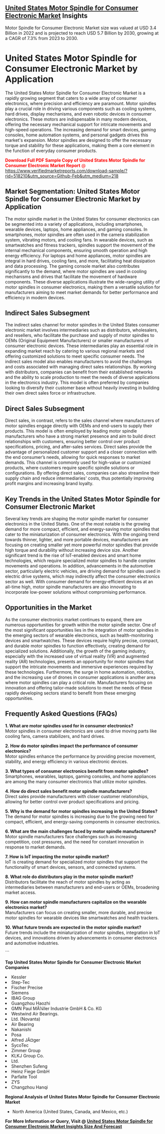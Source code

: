 <h2><a href="https://www.verifiedmarketreports.com/download-sample/?rid=518210&amp;utm_source=Github-Feb&amp;utm_medium=218" target="_blank">United States Motor Spindle for Consumer Electronic Market</a> Insights</h2><p>Motor Spindle for Consumer Electronic Market size was valued at USD 3.4 Billion in 2022 and is projected to reach USD 5.7 Billion by 2030, growing at a CAGR of 7.3% from 2023 to 2030.</p><p> <h1>United States Motor Spindle for Consumer Electronic Market by Application</h1> <p>The United States Motor Spindle for Consumer Electronic Market is a rapidly growing segment that caters to a wide array of consumer electronics, where precision and efficiency are paramount. Motor spindles play a crucial role in driving various components such as cooling systems, hard drives, display mechanisms, and even robotic devices in consumer electronics. These motors are indispensable in many modern devices, offering the necessary mechanical support for intricate movements and high-speed operations. The increasing demand for smart devices, gaming consoles, home automation systems, and personal gadgets drives this market's expansion. Motor spindles are designed to offer the necessary torque and stability for these applications, making them a core element in the function of everyday consumer products. <p><span class=""><span style="color: #ff0000;"><strong>Download Full PDF Sample Copy of United States Motor Spindle for Consumer Electronic Market Report</strong> @ </span><a href="https://www.verifiedmarketreports.com/download-sample/?rid=518210&amp;utm_source=Github-Feb&amp;utm_medium=218" target="_blank">https://www.verifiedmarketreports.com/download-sample/?rid=518210&amp;utm_source=Github-Feb&amp;utm_medium=218</a></span></p></p> <h2>Market Segmentation: United States Motor Spindle for Consumer Electronic Market by Application</h2> <p>The motor spindle market in the United States for consumer electronics can be segmented into a variety of applications, including smartphones, wearable devices, laptops, home appliances, and gaming consoles. In smartphones, motor spindles are often used in the camera stabilization system, vibrating motors, and cooling fans. In wearable devices, such as smartwatches and fitness trackers, spindles support the movement of the internal mechanical components, ensuring smooth operation and high energy efficiency. For laptops and home appliances, motor spindles are integral in hard drives, cooling fans, and more, facilitating heat dissipation and data processing. The gaming console market also contributes significantly to the demand, where motor spindles are used in cooling mechanisms and drives that facilitate the movement of hardware components. These diverse applications illustrate the wide-ranging utility of motor spindles in consumer electronics, making them a versatile solution for manufacturers aiming to meet market demands for better performance and efficiency in modern devices.</p> <h2>Indirect Sales Subsegment</h2> <p>The indirect sales channel for motor spindles in the United States consumer electronic market involves intermediaries such as distributors, wholesalers, and resellers, who facilitate the purchase and supply of motor spindles to OEMs (Original Equipment Manufacturers) or smaller manufacturers of consumer electronic devices. These intermediaries play an essential role in expanding market reach by catering to various regional markets and offering customized solutions to meet specific consumer needs. The indirect sales model also enables manufacturers to avoid the challenges and costs associated with managing direct sales relationships. By working with distributors, companies can benefit from their established networks and the ability to scale production to meet the needs of diverse applications in the electronics industry. This model is often preferred by companies looking to diversify their customer base without heavily investing in building their own direct sales force or infrastructure.</p> <h2>Direct Sales Subsegment</h2> <p>Direct sales, in contrast, refers to the sales channel where manufacturers of motor spindles engage directly with OEMs and end-users to supply their products. This model is often employed by leading motor spindle manufacturers who have a strong market presence and aim to build direct relationships with customers, ensuring better control over product specifications, pricing, and after-sales services. Direct sales provide the advantage of personalized customer support and a closer connection with the end consumer’s needs, allowing for quick responses to market demands. This channel is commonly used for high-value or customized products, where customers require specific spindle solutions or configurations. By offering direct sales, companies can also streamline their supply chain and reduce intermediaries' costs, thus potentially improving profit margins and increasing brand loyalty.</p> <h2>Key Trends in the United States Motor Spindle for Consumer Electronic Market</h2> <p>Several key trends are shaping the motor spindle market for consumer electronics in the United States. One of the most notable is the growing demand for more compact, efficient, and energy-saving motor spindles that cater to the miniaturization of consumer electronics. With the ongoing trend towards thinner, lighter, and more portable devices, manufacturers are focusing on creating smaller yet more powerful motor spindles that provide high torque and durability without increasing device size. Another significant trend is the rise of IoT-enabled devices and smart home technologies, which require specialized motor spindles to handle complex movements and operations. In addition, advancements in the automotive sector, particularly electric vehicles, are driving demand for spindles used in electric drive systems, which may indirectly affect the consumer electronics sector as well. With consumer demand for energy-efficient devices at an all-time high, motor spindle manufacturers are also innovating to incorporate low-power solutions without compromising performance.</p> <h2>Opportunities in the Market</h2> <p>As the consumer electronics market continues to expand, there are numerous opportunities for growth within the motor spindle sector. One of the most significant opportunities lies in the integration of motor spindles in the emerging sectors of wearable electronics, such as health-monitoring devices and smartwatches. These devices require highly precise, compact, and durable motor spindles to function effectively, creating demand for specialized solutions. Additionally, the growth of the gaming industry, especially with the increased use of virtual reality (VR) and augmented reality (AR) technologies, presents an opportunity for motor spindles that support the intricate movements and immersive experiences required by these technologies. Furthermore, the surge in home automation, robotics, and the increasing use of drones in consumer applications is another area where motor spindles can play a critical role. Manufacturers focusing on innovation and offering tailor-made solutions to meet the needs of these rapidly developing sectors stand to benefit from these emerging opportunities.</p> <h2>Frequently Asked Questions (FAQs)</h2> <p><strong>1. What are motor spindles used for in consumer electronics?</strong><br> Motor spindles in consumer electronics are used to drive moving parts like cooling fans, camera stabilizers, and hard drives.</p> <p><strong>2. How do motor spindles impact the performance of consumer electronics?</strong><br> Motor spindles enhance the performance by providing precise movement, stability, and energy efficiency in various electronic devices.</p> <p><strong>3. What types of consumer electronics benefit from motor spindles?</strong><br> Smartphones, wearables, laptops, gaming consoles, and home appliances are among the many consumer electronics that utilize motor spindles.</p> <p><strong>4. How do direct sales benefit motor spindle manufacturers?</strong><br> Direct sales provide manufacturers with closer customer relationships, allowing for better control over product specifications and pricing.</p> <p><strong>5. Why is the demand for motor spindles increasing in the United States?</strong><br> The demand for motor spindles is increasing due to the growing need for compact, efficient, and energy-saving components in consumer electronics.</p> <p><strong>6. What are the main challenges faced by motor spindle manufacturers?</strong><br> Motor spindle manufacturers face challenges such as increasing competition, cost pressures, and the need for constant innovation in response to market demands.</p> <p><strong>7. How is IoT impacting the motor spindle market?</strong><br> IoT is creating demand for specialized motor spindles that support the functionality of smart devices, sensors, and connected systems.</p> <p><strong>8. What role do distributors play in the motor spindle market?</strong><br> Distributors facilitate the reach of motor spindles by acting as intermediaries between manufacturers and end-users or OEMs, broadening market access.</p> <p><strong>9. How can motor spindle manufacturers capitalize on the wearable electronics market?</strong><br> Manufacturers can focus on creating smaller, more durable, and precise motor spindles for wearable devices like smartwatches and health trackers.</p> <p><strong>10. What future trends are expected in the motor spindle market?</strong><br> Future trends include the miniaturization of motor spindles, integration in IoT devices, and innovations driven by advancements in consumer electronics and automotive industries.</p> ```</p><p><strong>Top United States Motor Spindle for Consumer Electronic Market Companies</strong></p><div data-test-id=""><p><li>Kessler</li><li> Step-Tec</li><li> Fischer Precise</li><li> Siemens</li><li> IBAG Group</li><li> Guangzhou Haozhi</li><li> GMN Paul MÃ¼ller Industrie GmbH & Co. KG</li><li> Westwind Air Bearings.</li><li> Ltd. (Novanta)</li><li> Air Bearing</li><li> Nakanishi</li><li> Posa</li><li> Alfred JÃ¤ger</li><li> SycoTec</li><li> Zimmer Group</li><li> KLKJ Group Co.</li><li>Ltd.</li><li> Shenzhen Sufeng</li><li> Heinz Fiege GmbH</li><li> Parfaite Tool</li><li> ZYS</li><li> Changzhou Hanqi</li></p><div><strong>Regional Analysis of&nbsp;United States Motor Spindle for Consumer Electronic Market</strong></div><ul><li dir="ltr"><p dir="ltr">North America&nbsp;(United States, Canada, and Mexico, etc.)</p></li></ul><p><strong>For More Information or Query, Visit @&nbsp;</strong><strong><a href="https://www.verifiedmarketreports.com/product/motor-spindle-for-consumer-electronic-market-size-and-forecast/?utm_source=Github-Feb&amp;utm_medium=218" target="_blank">United States Motor Spindle for Consumer Electronic Market Insights Size And Forecast</a></strong></p></div>

